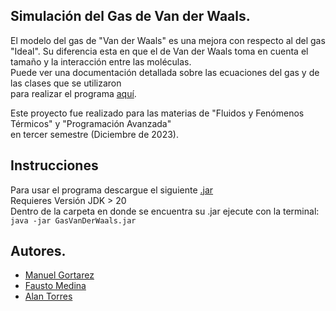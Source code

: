 ## Simulación del Gas de Van der Waals.

El modelo del gas de "Van der Waals" es una mejora con respecto al del gas "Ideal". Su diferencia
esta en que el de Van der Waals toma en cuenta el tamaño y la interacción entre las moléculas.  
Puede ver una documentación detallada sobre las ecuaciones del gas y de las clases que se utilizaron   
para realizar el programa [aquí](https://github.com/Mgb64/Simulacion-del-gas-de-Van-der-Waals/blob/main/GasDeVanDerWaals.pdf).

Este proyecto fue realizado para las materias de "Fluidos y Fenómenos Térmicos" y "Programación Avanzada"  
en tercer semestre (Diciembre de 2023).

## Instrucciones
Para usar el programa descargue el siguiente [.jar](https://github.com/Mgb64/Simulacion-del-gas-de-Van-der-Waals/blob/main/Gas_En_Piston/GasVanDerWaals.jar)  
Requieres Versión JDK > 20  
Dentro de la carpeta en donde se encuentra su .jar ejecute con la terminal: 
`java -jar GasVanDerWaals.jar`

## Autores.
- [Manuel Gortarez](https://github.com/Mgb64)
- [Fausto Medina](https://github.com/Harico04)
- [Alan Torres](https://github.com/TumbadoBoy0604)
